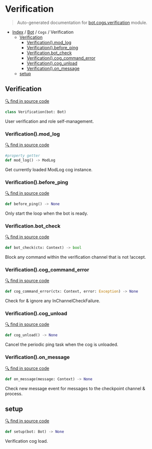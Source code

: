 # Verification

> Auto-generated documentation for [bot.cogs.verification](https://github.com/python-discord/bot/blob/master/bot/cogs/verification.py) module.

- [Index](../../README.md#modules) / [Bot](../index.md#bot) / `Cogs` / Verification
  - [Verification](#verification)
    - [Verification().mod_log](#verificationmod_log)
    - [Verification().before_ping](#verificationbefore_ping)
    - [Verification.bot_check](#verificationbot_check)
    - [Verification().cog_command_error](#verificationcog_command_error)
    - [Verification().cog_unload](#verificationcog_unload)
    - [Verification().on_message](#verificationon_message)
  - [setup](#setup)

## Verification

[🔍 find in source code](https://github.com/python-discord/bot/blob/master/bot/cogs/verification.py#L38)

```python
class Verification(bot: Bot)
```

User verification and role self-management.

### Verification().mod_log

[🔍 find in source code](https://github.com/python-discord/bot/blob/master/bot/cogs/verification.py#L38)

```python
#property getter
def mod_log() -> ModLog
```

Get currently loaded ModLog cog instance.

### Verification().before_ping

[🔍 find in source code](https://github.com/python-discord/bot/blob/master/bot/cogs/verification.py#L185)

```python
def before_ping() -> None
```

Only start the loop when the bot is ready.

### Verification.bot_check

[🔍 find in source code](https://github.com/python-discord/bot/blob/master/bot/cogs/verification.py#L158)

```python
def bot_check(ctx: Context) -> bool
```

Block any command within the verification channel that is not !accept.

### Verification().cog_command_error

[🔍 find in source code](https://github.com/python-discord/bot/blob/master/bot/cogs/verification.py#L153)

```python
def cog_command_error(ctx: Context, error: Exception) -> None
```

Check for & ignore any InChannelCheckFailure.

### Verification().cog_unload

[🔍 find in source code](https://github.com/python-discord/bot/blob/master/bot/cogs/verification.py#L190)

```python
def cog_unload() -> None
```

Cancel the periodic ping task when the cog is unloaded.

### Verification().on_message

[🔍 find in source code](https://github.com/python-discord/bot/blob/master/bot/cogs/verification.py#L50)

```python
def on_message(message: Context) -> None
```

Check new message event for messages to the checkpoint channel & process.

## setup

[🔍 find in source code](https://github.com/python-discord/bot/blob/master/bot/cogs/verification.py#L195)

```python
def setup(bot: Bot) -> None
```

Verification cog load.
